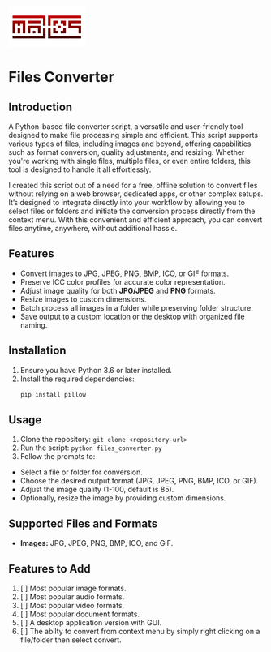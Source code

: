 ![Demo](assets/MXS2750.gif)

# Files Converter

## Introduction

A Python-based file converter script, a versatile and user-friendly tool designed to make file processing simple and efficient. This script supports various types of files, including images and beyond, offering capabilities such as format conversion, quality adjustments, and resizing. Whether you're working with single files, multiple files, or even entire folders, this tool is designed to handle it all effortlessly.

I created this script out of a need for a free, offline solution to convert files without relying on a web browser, dedicated apps, or other complex setups. It’s designed to integrate directly into your workflow by allowing you to select files or folders and initiate the conversion process directly from the context menu. With this convenient and efficient approach, you can convert files anytime, anywhere, without additional hassle.

## Features

- Convert images to JPG, JPEG, PNG, BMP, ICO, or GIF formats.
- Preserve ICC color profiles for accurate color representation.
- Adjust image quality for both **JPG/JPEG** and **PNG** formats.
- Resize images to custom dimensions.
- Batch process all images in a folder while preserving folder structure.
- Save output to a custom location or the desktop with organized file naming.

## Installation

1. Ensure you have Python 3.6 or later installed.
2. Install the required dependencies:
   ```bash
   pip install pillow
## Usage
1. Clone the repository: `git clone <repository-url>`
2. Run the script: `python files_converter.py`
3. Follow the prompts to:
  * Select a file or folder for conversion.
  * Choose the desired output format (JPG, JPEG, PNG, BMP, ICO, or GIF).
  * Adjust the image quality (1-100, default is 85).
  * Optionally, resize the image by providing custom dimensions.

## Supported Files and Formats
* **Images:** JPG, JPEG, PNG, BMP, ICO, and GIF.

## Features to Add
1. [ ] Most popular image formats.
2. [ ] Most popular audio formats.
3. [ ] Most popular video formats.
4. [ ] Most popular document formats.
5. [ ] A desktop application version with GUI.
6. [ ] The abilty to convert from context menu by simply right clicking on a file/folder then select convert.